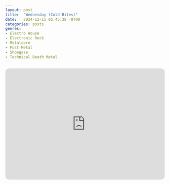 ```yaml
---
layout: post
title:  "Wednesday (Cold Bites)"
date:   2024-12-11 05:45:38 -0700
categories: posts
genres:
- Electro House
- Electronic Rock
- Metalcore
- Post-Metal
- Shoegaze
- Technical Death Metal 
---
```

<iframe style="border-radius:12px" src="https://open.spotify.com/embed/playlist/4DT1czRzcuNK9VgXz95ABO?utm_source=generator" width="100%" height="352" frameBorder="0" allowfullscreen="" allow="autoplay; clipboard-write; encrypted-media; fullscreen; picture-in-picture" loading="lazy"></iframe>